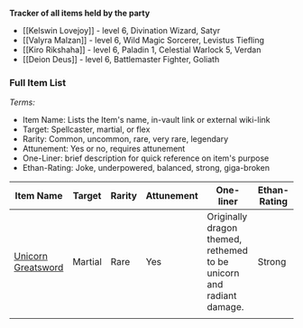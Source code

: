 **Tracker of all items held by the party**
- [[Kelswin Lovejoy]] - level 6, Divination Wizard, Satyr
- [[Valyra Malzan]] - level 6, Wild Magic Sorcerer, Levistus Tiefling
- [[Kiro Rikshaha]] - level 6, Paladin 1, Celestial Warlock 5, Verdan
- [[Deion Deus]] - level 6, Battlemaster Fighter, Goliath
### Full Item List
*Terms:*
- Item Name: Lists the Item's name, in-vault link or external wiki-link
- Target: Spellcaster, martial, or flex
- Rarity: Common, uncommon, rare, very rare, legendary
- Attunement: Yes or no, requires attunement
- One-Liner: brief description for quick reference on item's purpose
- Ethan-Rating: Joke, underpowered, balanced, strong, giga-broken

| Item Name                                                                                                                                                                   | Target  | Rarity | Attunement | One-liner                                                            | Ethan-Rating |
| --------------------------------------------------------------------------------------------------------------------------------------------------------------------------- | ------- | ------ | ---------- | -------------------------------------------------------------------- | ------------ |
| [Unicorn Greatsword](https://dnd5e.wikidot.com/wondrous-items:dragons-wrath-weapon#:~:text=This%20weapon%20is%20decorated%20with,type%20with%20its%20special%20properties.) | Martial | Rare   | Yes        | Originally dragon themed, rethemed to be unicorn and radiant damage. | Strong       |
|                                                                                                                                                                             |         |        |            |                                                                      |              |
